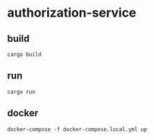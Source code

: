 # authorization-service

## build

```
cargo build
```

## run

```
cargo run
```

## docker

```
docker-compose -f docker-compose.local.yml up
```